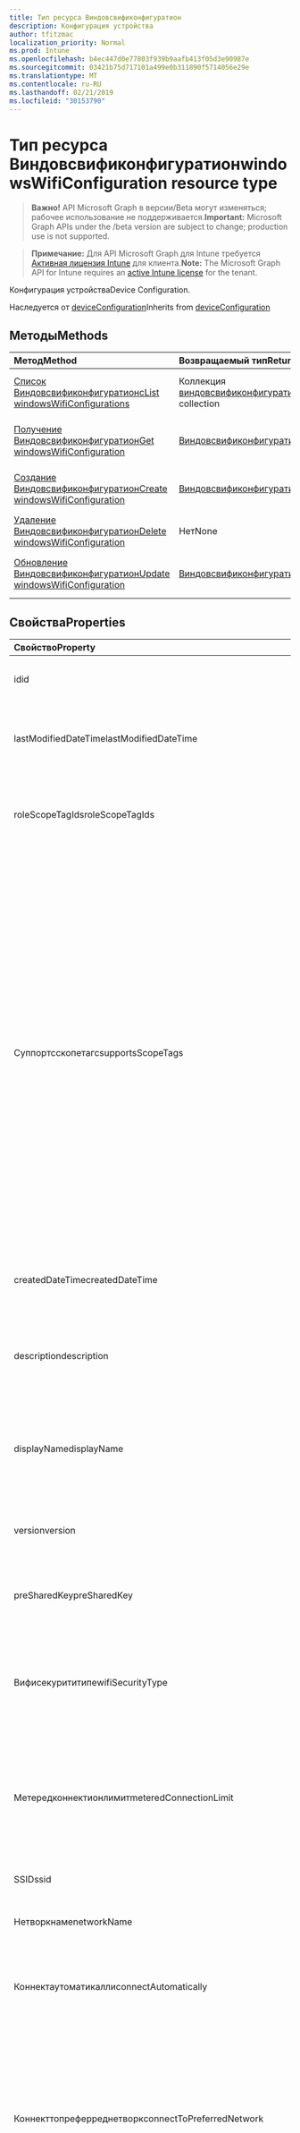 ```yaml
---
title: Тип ресурса Виндовсвификонфигуратион
description: Конфигурация устройства
author: tfitzmac
localization_priority: Normal
ms.prod: Intune
ms.openlocfilehash: b4ec447d0e77803f939b9aafb413f05d3e90987e
ms.sourcegitcommit: 03421b75d717101a499e0b311890f5714056e29e
ms.translationtype: MT
ms.contentlocale: ru-RU
ms.lasthandoff: 02/21/2019
ms.locfileid: "30153790"
---
```

# <a name="windowswificonfiguration-resource-type"></a><span data-ttu-id="ead08-103">Тип ресурса Виндовсвификонфигуратион</span><span class="sxs-lookup"><span data-stu-id="ead08-103">windowsWifiConfiguration resource type</span></span>

> <span data-ttu-id="ead08-104">**Важно!** API Microsoft Graph в версии/Beta могут изменяться; рабочее использование не поддерживается.</span><span class="sxs-lookup"><span data-stu-id="ead08-104">**Important:** Microsoft Graph APIs under the /beta version are subject to change; production use is not supported.</span></span>

> <span data-ttu-id="ead08-105">**Примечание:** Для API Microsoft Graph для Intune требуется [Активная лицензия Intune](https://go.microsoft.com/fwlink/?linkid=839381) для клиента.</span><span class="sxs-lookup"><span data-stu-id="ead08-105">**Note:** The Microsoft Graph API for Intune requires an [active Intune license](https://go.microsoft.com/fwlink/?linkid=839381) for the tenant.</span></span>

<span data-ttu-id="ead08-106">Конфигурация устройства</span><span class="sxs-lookup"><span data-stu-id="ead08-106">Device Configuration.</span></span>


<span data-ttu-id="ead08-107">Наследуется от [deviceConfiguration](../resources/intune-deviceconfig-deviceconfiguration.md)</span><span class="sxs-lookup"><span data-stu-id="ead08-107">Inherits from [deviceConfiguration](../resources/intune-deviceconfig-deviceconfiguration.md)</span></span>

## <a name="methods"></a><span data-ttu-id="ead08-108">Методы</span><span class="sxs-lookup"><span data-stu-id="ead08-108">Methods</span></span>
|<span data-ttu-id="ead08-109">Метод</span><span class="sxs-lookup"><span data-stu-id="ead08-109">Method</span></span>|<span data-ttu-id="ead08-110">Возвращаемый тип</span><span class="sxs-lookup"><span data-stu-id="ead08-110">Return Type</span></span>|<span data-ttu-id="ead08-111">Описание</span><span class="sxs-lookup"><span data-stu-id="ead08-111">Description</span></span>|
|:---|:---|:---|
|[<span data-ttu-id="ead08-112">Список Виндовсвификонфигуратионс</span><span class="sxs-lookup"><span data-stu-id="ead08-112">List windowsWifiConfigurations</span></span>](../api/intune-deviceconfig-windowswificonfiguration-list.md)|<span data-ttu-id="ead08-113">Коллекция [виндовсвификонфигуратион](../resources/intune-deviceconfig-windowswificonfiguration.md)</span><span class="sxs-lookup"><span data-stu-id="ead08-113">[windowsWifiConfiguration](../resources/intune-deviceconfig-windowswificonfiguration.md) collection</span></span>|<span data-ttu-id="ead08-114">Список свойств и связей объектов [виндовсвификонфигуратион](../resources/intune-deviceconfig-windowswificonfiguration.md) .</span><span class="sxs-lookup"><span data-stu-id="ead08-114">List properties and relationships of the [windowsWifiConfiguration](../resources/intune-deviceconfig-windowswificonfiguration.md) objects.</span></span>|
|[<span data-ttu-id="ead08-115">Получение Виндовсвификонфигуратион</span><span class="sxs-lookup"><span data-stu-id="ead08-115">Get windowsWifiConfiguration</span></span>](../api/intune-deviceconfig-windowswificonfiguration-get.md)|[<span data-ttu-id="ead08-116">Виндовсвификонфигуратион</span><span class="sxs-lookup"><span data-stu-id="ead08-116">windowsWifiConfiguration</span></span>](../resources/intune-deviceconfig-windowswificonfiguration.md)|<span data-ttu-id="ead08-117">Чтение свойств и связей объекта [виндовсвификонфигуратион](../resources/intune-deviceconfig-windowswificonfiguration.md) .</span><span class="sxs-lookup"><span data-stu-id="ead08-117">Read properties and relationships of the [windowsWifiConfiguration](../resources/intune-deviceconfig-windowswificonfiguration.md) object.</span></span>|
|[<span data-ttu-id="ead08-118">Создание Виндовсвификонфигуратион</span><span class="sxs-lookup"><span data-stu-id="ead08-118">Create windowsWifiConfiguration</span></span>](../api/intune-deviceconfig-windowswificonfiguration-create.md)|[<span data-ttu-id="ead08-119">Виндовсвификонфигуратион</span><span class="sxs-lookup"><span data-stu-id="ead08-119">windowsWifiConfiguration</span></span>](../resources/intune-deviceconfig-windowswificonfiguration.md)|<span data-ttu-id="ead08-120">Создание нового объекта [виндовсвификонфигуратион](../resources/intune-deviceconfig-windowswificonfiguration.md) .</span><span class="sxs-lookup"><span data-stu-id="ead08-120">Create a new [windowsWifiConfiguration](../resources/intune-deviceconfig-windowswificonfiguration.md) object.</span></span>|
|[<span data-ttu-id="ead08-121">Удаление Виндовсвификонфигуратион</span><span class="sxs-lookup"><span data-stu-id="ead08-121">Delete windowsWifiConfiguration</span></span>](../api/intune-deviceconfig-windowswificonfiguration-delete.md)|<span data-ttu-id="ead08-122">Нет</span><span class="sxs-lookup"><span data-stu-id="ead08-122">None</span></span>|<span data-ttu-id="ead08-123">Удаляет объект [виндовсвификонфигуратион](../resources/intune-deviceconfig-windowswificonfiguration.md).</span><span class="sxs-lookup"><span data-stu-id="ead08-123">Deletes a [windowsWifiConfiguration](../resources/intune-deviceconfig-windowswificonfiguration.md).</span></span>|
|[<span data-ttu-id="ead08-124">Обновление Виндовсвификонфигуратион</span><span class="sxs-lookup"><span data-stu-id="ead08-124">Update windowsWifiConfiguration</span></span>](../api/intune-deviceconfig-windowswificonfiguration-update.md)|[<span data-ttu-id="ead08-125">Виндовсвификонфигуратион</span><span class="sxs-lookup"><span data-stu-id="ead08-125">windowsWifiConfiguration</span></span>](../resources/intune-deviceconfig-windowswificonfiguration.md)|<span data-ttu-id="ead08-126">Обновление свойств объекта [виндовсвификонфигуратион](../resources/intune-deviceconfig-windowswificonfiguration.md) .</span><span class="sxs-lookup"><span data-stu-id="ead08-126">Update the properties of a [windowsWifiConfiguration](../resources/intune-deviceconfig-windowswificonfiguration.md) object.</span></span>|

## <a name="properties"></a><span data-ttu-id="ead08-127">Свойства</span><span class="sxs-lookup"><span data-stu-id="ead08-127">Properties</span></span>
|<span data-ttu-id="ead08-128">Свойство</span><span class="sxs-lookup"><span data-stu-id="ead08-128">Property</span></span>|<span data-ttu-id="ead08-129">Тип</span><span class="sxs-lookup"><span data-stu-id="ead08-129">Type</span></span>|<span data-ttu-id="ead08-130">Описание</span><span class="sxs-lookup"><span data-stu-id="ead08-130">Description</span></span>|
|:---|:---|:---|
|<span data-ttu-id="ead08-131">id</span><span class="sxs-lookup"><span data-stu-id="ead08-131">id</span></span>|<span data-ttu-id="ead08-132">String</span><span class="sxs-lookup"><span data-stu-id="ead08-132">String</span></span>|<span data-ttu-id="ead08-133">Ключ объекта.</span><span class="sxs-lookup"><span data-stu-id="ead08-133">Key of the entity.</span></span> <span data-ttu-id="ead08-134">Наследуется от [deviceConfiguration](../resources/intune-deviceconfig-deviceconfiguration.md).</span><span class="sxs-lookup"><span data-stu-id="ead08-134">Inherited from [deviceConfiguration](../resources/intune-deviceconfig-deviceconfiguration.md)</span></span>|
|<span data-ttu-id="ead08-135">lastModifiedDateTime</span><span class="sxs-lookup"><span data-stu-id="ead08-135">lastModifiedDateTime</span></span>|<span data-ttu-id="ead08-136">DateTimeOffset</span><span class="sxs-lookup"><span data-stu-id="ead08-136">DateTimeOffset</span></span>|<span data-ttu-id="ead08-137">Дата и время последнего изменения объекта.</span><span class="sxs-lookup"><span data-stu-id="ead08-137">DateTime the object was last modified.</span></span> <span data-ttu-id="ead08-138">Наследуется от [deviceConfiguration](../resources/intune-deviceconfig-deviceconfiguration.md).</span><span class="sxs-lookup"><span data-stu-id="ead08-138">Inherited from [deviceConfiguration](../resources/intune-deviceconfig-deviceconfiguration.md)</span></span>|
|<span data-ttu-id="ead08-139">roleScopeTagIds</span><span class="sxs-lookup"><span data-stu-id="ead08-139">roleScopeTagIds</span></span>|<span data-ttu-id="ead08-140">Коллекция строк</span><span class="sxs-lookup"><span data-stu-id="ead08-140">String collection</span></span>|<span data-ttu-id="ead08-141">Список тегов областей для этого экземпляра сущности.</span><span class="sxs-lookup"><span data-stu-id="ead08-141">List of Scope Tags for this Entity instance.</span></span> <span data-ttu-id="ead08-142">Наследуется от [deviceConfiguration](../resources/intune-deviceconfig-deviceconfiguration.md).</span><span class="sxs-lookup"><span data-stu-id="ead08-142">Inherited from [deviceConfiguration](../resources/intune-deviceconfig-deviceconfiguration.md)</span></span>|
|<span data-ttu-id="ead08-143">Суппортсскопетагс</span><span class="sxs-lookup"><span data-stu-id="ead08-143">supportsScopeTags</span></span>|<span data-ttu-id="ead08-144">Логический</span><span class="sxs-lookup"><span data-stu-id="ead08-144">Boolean</span></span>|<span data-ttu-id="ead08-145">Указывает, поддерживает ли базовая конфигурация устройства назначение тегов области.</span><span class="sxs-lookup"><span data-stu-id="ead08-145">Indicates whether or not the underlying Device Configuration supports the assignment of scope tags.</span></span> <span data-ttu-id="ead08-146">Назначение свойства Скопетагс не разрешено, если это значение равно false, а сущности не будут отображаться для пользователей с ограниченной областью действия.</span><span class="sxs-lookup"><span data-stu-id="ead08-146">Assigning to the ScopeTags property is not allowed when this value is false and entities will not be visible to scoped users.</span></span> <span data-ttu-id="ead08-147">Это происходит для устаревших политик, созданных в Silverlight, и может быть разрешено путем удаления и повторного создания политики на портале Azure.</span><span class="sxs-lookup"><span data-stu-id="ead08-147">This occurs for Legacy policies created in Silverlight and can be resolved by deleting and recreating the policy in the Azure Portal.</span></span> <span data-ttu-id="ead08-148">Это свойство доступно только для чтения.</span><span class="sxs-lookup"><span data-stu-id="ead08-148">This property is read-only.</span></span> <span data-ttu-id="ead08-149">Наследуется от [deviceConfiguration](../resources/intune-deviceconfig-deviceconfiguration.md).</span><span class="sxs-lookup"><span data-stu-id="ead08-149">Inherited from [deviceConfiguration](../resources/intune-deviceconfig-deviceconfiguration.md)</span></span>|
|<span data-ttu-id="ead08-150">createdDateTime</span><span class="sxs-lookup"><span data-stu-id="ead08-150">createdDateTime</span></span>|<span data-ttu-id="ead08-151">DateTimeOffset</span><span class="sxs-lookup"><span data-stu-id="ead08-151">DateTimeOffset</span></span>|<span data-ttu-id="ead08-152">Дата и время создания объекта.</span><span class="sxs-lookup"><span data-stu-id="ead08-152">DateTime the object was created.</span></span> <span data-ttu-id="ead08-153">Наследуется от [deviceConfiguration](../resources/intune-deviceconfig-deviceconfiguration.md).</span><span class="sxs-lookup"><span data-stu-id="ead08-153">Inherited from [deviceConfiguration](../resources/intune-deviceconfig-deviceconfiguration.md)</span></span>|
|<span data-ttu-id="ead08-154">description</span><span class="sxs-lookup"><span data-stu-id="ead08-154">description</span></span>|<span data-ttu-id="ead08-155">String</span><span class="sxs-lookup"><span data-stu-id="ead08-155">String</span></span>|<span data-ttu-id="ead08-156">Указанное администратором описание конфигурации устройства.</span><span class="sxs-lookup"><span data-stu-id="ead08-156">Admin provided description of the Device Configuration.</span></span> <span data-ttu-id="ead08-157">Наследуется от [deviceConfiguration](../resources/intune-deviceconfig-deviceconfiguration.md).</span><span class="sxs-lookup"><span data-stu-id="ead08-157">Inherited from [deviceConfiguration](../resources/intune-deviceconfig-deviceconfiguration.md)</span></span>|
|<span data-ttu-id="ead08-158">displayName</span><span class="sxs-lookup"><span data-stu-id="ead08-158">displayName</span></span>|<span data-ttu-id="ead08-159">String</span><span class="sxs-lookup"><span data-stu-id="ead08-159">String</span></span>|<span data-ttu-id="ead08-160">Указанное администратором имя конфигурации устройства.</span><span class="sxs-lookup"><span data-stu-id="ead08-160">Admin provided name of the device configuration.</span></span> <span data-ttu-id="ead08-161">Наследуется от [deviceConfiguration](../resources/intune-deviceconfig-deviceconfiguration.md).</span><span class="sxs-lookup"><span data-stu-id="ead08-161">Inherited from [deviceConfiguration](../resources/intune-deviceconfig-deviceconfiguration.md)</span></span>|
|<span data-ttu-id="ead08-162">version</span><span class="sxs-lookup"><span data-stu-id="ead08-162">version</span></span>|<span data-ttu-id="ead08-163">Int32</span><span class="sxs-lookup"><span data-stu-id="ead08-163">Int32</span></span>|<span data-ttu-id="ead08-164">Версия конфигурации устройства.</span><span class="sxs-lookup"><span data-stu-id="ead08-164">Version of the device configuration.</span></span> <span data-ttu-id="ead08-165">Наследуется от [deviceConfiguration](../resources/intune-deviceconfig-deviceconfiguration.md).</span><span class="sxs-lookup"><span data-stu-id="ead08-165">Inherited from [deviceConfiguration](../resources/intune-deviceconfig-deviceconfiguration.md)</span></span>|
|<span data-ttu-id="ead08-166">preSharedKey</span><span class="sxs-lookup"><span data-stu-id="ead08-166">preSharedKey</span></span>|<span data-ttu-id="ead08-167">String</span><span class="sxs-lookup"><span data-stu-id="ead08-167">String</span></span>|<span data-ttu-id="ead08-168">Это предварительно общий ключ для частной сети Wi-Fi WPA.</span><span class="sxs-lookup"><span data-stu-id="ead08-168">This is the pre-shared key for WPA Personal Wi-Fi network.</span></span>|
|<span data-ttu-id="ead08-169">Вифисекурититипе</span><span class="sxs-lookup"><span data-stu-id="ead08-169">wifiSecurityType</span></span>|[<span data-ttu-id="ead08-170">Вифисекурититипе</span><span class="sxs-lookup"><span data-stu-id="ead08-170">wiFiSecurityType</span></span>](../resources/intune-deviceconfig-wifisecuritytype.md)|<span data-ttu-id="ead08-171">Укажите тип безопасности Wi-Fi.</span><span class="sxs-lookup"><span data-stu-id="ead08-171">Specify the Wifi Security Type.</span></span> <span data-ttu-id="ead08-172">Возможные значения: `open`, `wpaPersonal`, `wpaEnterprise`, `wep`, `wpa2Personal`, `wpa2Enterprise`.</span><span class="sxs-lookup"><span data-stu-id="ead08-172">Possible values are: `open`, `wpaPersonal`, `wpaEnterprise`, `wep`, `wpa2Personal`, `wpa2Enterprise`.</span></span>|
|<span data-ttu-id="ead08-173">Метередконнектионлимит</span><span class="sxs-lookup"><span data-stu-id="ead08-173">meteredConnectionLimit</span></span>|[<span data-ttu-id="ead08-174">meteredConnectionLimitType</span><span class="sxs-lookup"><span data-stu-id="ead08-174">meteredConnectionLimitType</span></span>](../resources/intune-deviceconfig-meteredconnectionlimittype.md)|<span data-ttu-id="ead08-175">Указать тип лимита межлимитного подключения для подключения WiFi.</span><span class="sxs-lookup"><span data-stu-id="ead08-175">Specify the metered connection limit type for the wifi connection.</span></span> <span data-ttu-id="ead08-176">Возможные значения: `unrestricted`, `fixed`, `variable`.</span><span class="sxs-lookup"><span data-stu-id="ead08-176">Possible values are: `unrestricted`, `fixed`, `variable`.</span></span>|
|<span data-ttu-id="ead08-177">SSID</span><span class="sxs-lookup"><span data-stu-id="ead08-177">ssid</span></span>|<span data-ttu-id="ead08-178">String</span><span class="sxs-lookup"><span data-stu-id="ead08-178">String</span></span>|<span data-ttu-id="ead08-179">Укажите идентификатор SSID подключения WiFi.</span><span class="sxs-lookup"><span data-stu-id="ead08-179">Specify the SSID of the wifi connection.</span></span>|
|<span data-ttu-id="ead08-180">Нетворкнаме</span><span class="sxs-lookup"><span data-stu-id="ead08-180">networkName</span></span>|<span data-ttu-id="ead08-181">String</span><span class="sxs-lookup"><span data-stu-id="ead08-181">String</span></span>|<span data-ttu-id="ead08-182">Укажите имя конфигурации сети.</span><span class="sxs-lookup"><span data-stu-id="ead08-182">Specify the network configuration name.</span></span>|
|<span data-ttu-id="ead08-183">Коннектаутоматикалли</span><span class="sxs-lookup"><span data-stu-id="ead08-183">connectAutomatically</span></span>|<span data-ttu-id="ead08-184">Логический</span><span class="sxs-lookup"><span data-stu-id="ead08-184">Boolean</span></span>|<span data-ttu-id="ead08-185">Указывает, должно ли подключение WiFi автоматически подключаться к сети в пределах диапазона.</span><span class="sxs-lookup"><span data-stu-id="ead08-185">Specify whether the wifi connection should connect automatically when in range.</span></span>|
|<span data-ttu-id="ead08-186">Коннекттопреферреднетворк</span><span class="sxs-lookup"><span data-stu-id="ead08-186">connectToPreferredNetwork</span></span>|<span data-ttu-id="ead08-187">Логический</span><span class="sxs-lookup"><span data-stu-id="ead08-187">Boolean</span></span>|<span data-ttu-id="ead08-188">Укажите, должно ли подключение WiFi подключаться к более предпочтительным сетям, если оно уже подключено к этому.</span><span class="sxs-lookup"><span data-stu-id="ead08-188">Specify whether the wifi connection should connect to more preferred networks when already connected to this one.</span></span>  <span data-ttu-id="ead08-189">Необходимо, чтобы Коннектаутоматикалли был true.</span><span class="sxs-lookup"><span data-stu-id="ead08-189">Requires ConnectAutomatically to be true.</span></span>|
|<span data-ttu-id="ead08-190">Коннектвхеннетворкнамеишидден</span><span class="sxs-lookup"><span data-stu-id="ead08-190">connectWhenNetworkNameIsHidden</span></span>|<span data-ttu-id="ead08-191">Логический</span><span class="sxs-lookup"><span data-stu-id="ead08-191">Boolean</span></span>|<span data-ttu-id="ead08-192">Укажите, должно ли подключение WiFi автоматически подключаться, даже если идентификатор SSID не является широковещательным.</span><span class="sxs-lookup"><span data-stu-id="ead08-192">Specify whether the wifi connection should connect automatically even when the SSID is not broadcasting.</span></span>|
|<span data-ttu-id="ead08-193">Проксисеттинг</span><span class="sxs-lookup"><span data-stu-id="ead08-193">proxySetting</span></span>|[<span data-ttu-id="ead08-194">Вифипроксисеттинг</span><span class="sxs-lookup"><span data-stu-id="ead08-194">wiFiProxySetting</span></span>](../resources/intune-deviceconfig-wifiproxysetting.md)|<span data-ttu-id="ead08-195">Укажите параметры прокси-сервера для конфигурации Wi-Fi.</span><span class="sxs-lookup"><span data-stu-id="ead08-195">Specify the proxy setting for Wi-Fi configuration.</span></span> <span data-ttu-id="ead08-196">Возможные значения: `none`, `manual`, `automatic`.</span><span class="sxs-lookup"><span data-stu-id="ead08-196">Possible values are: `none`, `manual`, `automatic`.</span></span>|
|<span data-ttu-id="ead08-197">Проксимануаладдресс</span><span class="sxs-lookup"><span data-stu-id="ead08-197">proxyManualAddress</span></span>|<span data-ttu-id="ead08-198">String</span><span class="sxs-lookup"><span data-stu-id="ead08-198">String</span></span>|<span data-ttu-id="ead08-199">Укажите IP-адрес прокси-сервера.</span><span class="sxs-lookup"><span data-stu-id="ead08-199">Specify the IP address for the proxy server.</span></span>|
|<span data-ttu-id="ead08-200">Проксимануалпорт</span><span class="sxs-lookup"><span data-stu-id="ead08-200">proxyManualPort</span></span>|<span data-ttu-id="ead08-201">Int32</span><span class="sxs-lookup"><span data-stu-id="ead08-201">Int32</span></span>|<span data-ttu-id="ead08-202">Укажите порт прокси-сервера.</span><span class="sxs-lookup"><span data-stu-id="ead08-202">Specify the port for the proxy server.</span></span>|
|<span data-ttu-id="ead08-203">Проксяутоматикконфигуратионурл</span><span class="sxs-lookup"><span data-stu-id="ead08-203">proxyAutomaticConfigurationUrl</span></span>|<span data-ttu-id="ead08-204">String</span><span class="sxs-lookup"><span data-stu-id="ead08-204">String</span></span>|<span data-ttu-id="ead08-205">Укажите URL-адрес скрипта настройки прокси-сервера.</span><span class="sxs-lookup"><span data-stu-id="ead08-205">Specify the URL for the proxy server configuration script.</span></span>|
|<span data-ttu-id="ead08-206">Форцефипскомплианце</span><span class="sxs-lookup"><span data-stu-id="ead08-206">forceFIPSCompliance</span></span>|<span data-ttu-id="ead08-207">Логический</span><span class="sxs-lookup"><span data-stu-id="ead08-207">Boolean</span></span>|<span data-ttu-id="ead08-208">Укажите, следует ли применять соответствие требованиям FIPS.</span><span class="sxs-lookup"><span data-stu-id="ead08-208">Specify whether to force FIPS compliance.</span></span>|

## <a name="relationships"></a><span data-ttu-id="ead08-209">Отношения</span><span class="sxs-lookup"><span data-stu-id="ead08-209">Relationships</span></span>
|<span data-ttu-id="ead08-210">Связь</span><span class="sxs-lookup"><span data-stu-id="ead08-210">Relationship</span></span>|<span data-ttu-id="ead08-211">Тип</span><span class="sxs-lookup"><span data-stu-id="ead08-211">Type</span></span>|<span data-ttu-id="ead08-212">Описание</span><span class="sxs-lookup"><span data-stu-id="ead08-212">Description</span></span>|
|:---|:---|:---|
|<span data-ttu-id="ead08-213">groupAssignments</span><span class="sxs-lookup"><span data-stu-id="ead08-213">groupAssignments</span></span>|<span data-ttu-id="ead08-214">Коллекция [deviceConfigurationGroupAssignment](../resources/intune-deviceconfig-deviceconfigurationgroupassignment.md)</span><span class="sxs-lookup"><span data-stu-id="ead08-214">[deviceConfigurationGroupAssignment](../resources/intune-deviceconfig-deviceconfigurationgroupassignment.md) collection</span></span>|<span data-ttu-id="ead08-215">Список назначений групп для профиля конфигурации устройства.</span><span class="sxs-lookup"><span data-stu-id="ead08-215">The list of group assignments for the device configuration profile.</span></span> <span data-ttu-id="ead08-216">Наследуется от [deviceConfiguration](../resources/intune-deviceconfig-deviceconfiguration.md).</span><span class="sxs-lookup"><span data-stu-id="ead08-216">Inherited from [deviceConfiguration](../resources/intune-deviceconfig-deviceconfiguration.md)</span></span>|
|<span data-ttu-id="ead08-217">assignments</span><span class="sxs-lookup"><span data-stu-id="ead08-217">assignments</span></span>|<span data-ttu-id="ead08-218">Коллекция [deviceConfigurationAssignment](../resources/intune-deviceconfig-deviceconfigurationassignment.md)</span><span class="sxs-lookup"><span data-stu-id="ead08-218">[deviceConfigurationAssignment](../resources/intune-deviceconfig-deviceconfigurationassignment.md) collection</span></span>|<span data-ttu-id="ead08-219">Список назначений для профиля конфигурации устройства.</span><span class="sxs-lookup"><span data-stu-id="ead08-219">The list of assignments for the device configuration profile.</span></span> <span data-ttu-id="ead08-220">Наследуется от [deviceConfiguration](../resources/intune-deviceconfig-deviceconfiguration.md).</span><span class="sxs-lookup"><span data-stu-id="ead08-220">Inherited from [deviceConfiguration](../resources/intune-deviceconfig-deviceconfiguration.md)</span></span>|
|<span data-ttu-id="ead08-221">deviceStatuses</span><span class="sxs-lookup"><span data-stu-id="ead08-221">deviceStatuses</span></span>|<span data-ttu-id="ead08-222">Коллекция [deviceConfigurationDeviceStatus](../resources/intune-deviceconfig-deviceconfigurationdevicestatus.md)</span><span class="sxs-lookup"><span data-stu-id="ead08-222">[deviceConfigurationDeviceStatus](../resources/intune-deviceconfig-deviceconfigurationdevicestatus.md) collection</span></span>|<span data-ttu-id="ead08-223">Состояние установки конфигурации для каждого устройства.</span><span class="sxs-lookup"><span data-stu-id="ead08-223">Device configuration installation status by device.</span></span> <span data-ttu-id="ead08-224">Наследуется от [deviceConfiguration](../resources/intune-deviceconfig-deviceconfiguration.md).</span><span class="sxs-lookup"><span data-stu-id="ead08-224">Inherited from [deviceConfiguration](../resources/intune-deviceconfig-deviceconfiguration.md)</span></span>|
|<span data-ttu-id="ead08-225">userStatuses</span><span class="sxs-lookup"><span data-stu-id="ead08-225">userStatuses</span></span>|<span data-ttu-id="ead08-226">Коллекция [deviceConfigurationUserStatus](../resources/intune-deviceconfig-deviceconfigurationuserstatus.md)</span><span class="sxs-lookup"><span data-stu-id="ead08-226">[deviceConfigurationUserStatus](../resources/intune-deviceconfig-deviceconfigurationuserstatus.md) collection</span></span>|<span data-ttu-id="ead08-227">Состояние установки конфигурации устройств пользователем.</span><span class="sxs-lookup"><span data-stu-id="ead08-227">Device configuration installation status by user.</span></span> <span data-ttu-id="ead08-228">Наследуется от [deviceConfiguration](../resources/intune-deviceconfig-deviceconfiguration.md).</span><span class="sxs-lookup"><span data-stu-id="ead08-228">Inherited from [deviceConfiguration](../resources/intune-deviceconfig-deviceconfiguration.md)</span></span>|
|<span data-ttu-id="ead08-229">deviceStatusOverview</span><span class="sxs-lookup"><span data-stu-id="ead08-229">deviceStatusOverview</span></span>|[<span data-ttu-id="ead08-230">deviceConfigurationDeviceOverview</span><span class="sxs-lookup"><span data-stu-id="ead08-230">deviceConfigurationDeviceOverview</span></span>](../resources/intune-deviceconfig-deviceconfigurationdeviceoverview.md)|<span data-ttu-id="ead08-231">Обзор состояния конфигурации по устройствам. Наследуется от [deviceConfiguration](../resources/intune-deviceconfig-deviceconfiguration.md)</span><span class="sxs-lookup"><span data-stu-id="ead08-231">Device Configuration devices status overview Inherited from [deviceConfiguration](../resources/intune-deviceconfig-deviceconfiguration.md)</span></span>|
|<span data-ttu-id="ead08-232">userStatusOverview</span><span class="sxs-lookup"><span data-stu-id="ead08-232">userStatusOverview</span></span>|[<span data-ttu-id="ead08-233">deviceConfigurationUserOverview</span><span class="sxs-lookup"><span data-stu-id="ead08-233">deviceConfigurationUserOverview</span></span>](../resources/intune-deviceconfig-deviceconfigurationuseroverview.md)|<span data-ttu-id="ead08-234">Обзор состояния конфигурации устройств по пользователям. Наследуется от [deviceConfiguration](../resources/intune-deviceconfig-deviceconfiguration.md)</span><span class="sxs-lookup"><span data-stu-id="ead08-234">Device Configuration users status overview Inherited from [deviceConfiguration](../resources/intune-deviceconfig-deviceconfiguration.md)</span></span>|
|<span data-ttu-id="ead08-235">deviceSettingStateSummaries</span><span class="sxs-lookup"><span data-stu-id="ead08-235">deviceSettingStateSummaries</span></span>|<span data-ttu-id="ead08-236">Коллекция [settingStateDeviceSummary](../resources/intune-deviceconfig-settingstatedevicesummary.md)</span><span class="sxs-lookup"><span data-stu-id="ead08-236">[settingStateDeviceSummary](../resources/intune-deviceconfig-settingstatedevicesummary.md) collection</span></span>|<span data-ttu-id="ead08-237">Обзор состояния параметров конфигурации устройств по пользователям. Наследуется от [deviceConfiguration](../resources/intune-deviceconfig-deviceconfiguration.md)</span><span class="sxs-lookup"><span data-stu-id="ead08-237">Device Configuration Setting State Device Summary Inherited from [deviceConfiguration](../resources/intune-deviceconfig-deviceconfiguration.md)</span></span>|

## <a name="json-representation"></a><span data-ttu-id="ead08-238">Представление JSON</span><span class="sxs-lookup"><span data-stu-id="ead08-238">JSON Representation</span></span>
<span data-ttu-id="ead08-239">Ниже представлено описание ресурса в формате JSON.</span><span class="sxs-lookup"><span data-stu-id="ead08-239">Here is a JSON representation of the resource.</span></span>
<!-- {
  "blockType": "resource",
  "keyProperty": "id",
  "@odata.type": "microsoft.graph.windowsWifiConfiguration"
}
-->
``` json
{
  "@odata.type": "#microsoft.graph.windowsWifiConfiguration",
  "id": "String (identifier)",
  "lastModifiedDateTime": "String (timestamp)",
  "roleScopeTagIds": [
    "String"
  ],
  "supportsScopeTags": true,
  "createdDateTime": "String (timestamp)",
  "description": "String",
  "displayName": "String",
  "version": 1024,
  "preSharedKey": "String",
  "wifiSecurityType": "String",
  "meteredConnectionLimit": "String",
  "ssid": "String",
  "networkName": "String",
  "connectAutomatically": true,
  "connectToPreferredNetwork": true,
  "connectWhenNetworkNameIsHidden": true,
  "proxySetting": "String",
  "proxyManualAddress": "String",
  "proxyManualPort": 1024,
  "proxyAutomaticConfigurationUrl": "String",
  "forceFIPSCompliance": true
}
```




